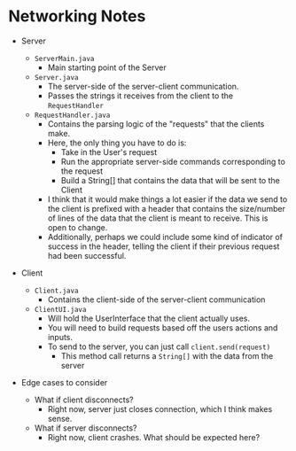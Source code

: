 # Networking Notes

* Server
    * `ServerMain.java`
        * Main starting point of the Server
    * `Server.java`
        * The server-side of the server-client communication.
        * Passes the strings it receives from the client to the `RequestHandler`
    * `RequestHandler.java`
        * Contains the parsing logic of the "requests" that the clients make.
        * Here, the only thing you have to do is:
            * Take in the User's request
            * Run the appropriate server-side commands corresponding to the request
            * Build a String[] that contains the data that will be sent to the Client
        * I think that it would make things a lot easier if the data we send to the client
          is prefixed with a header that contains the size/number of lines of the data
          that the client is meant to receive. This is open to change.
        * Additionally, perhaps we could include some kind of indicator of success in the header,
          telling the client if their previous request had been successful.
* Client
    * `Client.java`
        * Contains the client-side of the server-client communication
    * `ClientUI.java`
        * Will hold the UserInterface that the client actually uses.
        * You will need to build requests based off the users actions and inputs.
        * To send to the server, you can just call `client.send(request)`
            * This method call returns a `String[]` with the data from the server


* Edge cases to consider
    * What if client disconnects?
        * Right now, server just closes connection, which I think makes sense.
    * What if server disconnects?
        * Right now, client crashes. What should be expected here?
